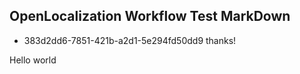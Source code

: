 ## OpenLocalization Workflow Test MarkDown
* 383d2dd6-7851-421b-a2d1-5e294fd50dd9 
thanks!

Hello world